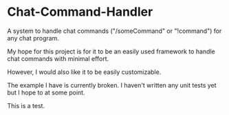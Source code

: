 Chat-Command-Handler
====================

A system to handle chat commands ("/someCommand" or "!command") for any chat program.

My hope for this project is for it to be an easily used framework to handle chat commands with minimal effort. 

However, I would also like it to be easily customizable. 

The example I have is currently broken. I haven't written any unit tests yet but I hope to at some point. 

This is a test.
